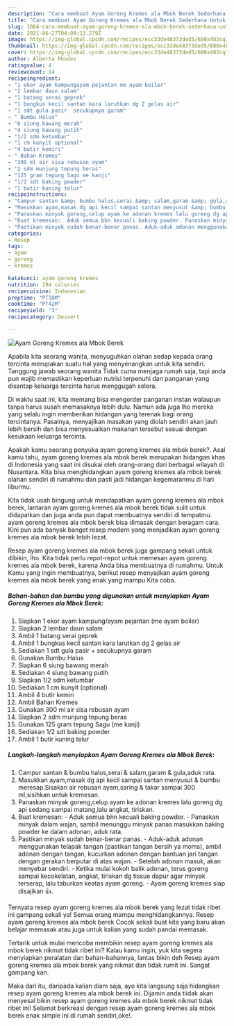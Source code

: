 ```yaml
---
description: "Cara membuat Ayam Goreng Kremes ala Mbok Berek Sederhana Untuk Jualan"
title: "Cara membuat Ayam Goreng Kremes ala Mbok Berek Sederhana Untuk Jualan"
slug: 1084-cara-membuat-ayam-goreng-kremes-ala-mbok-berek-sederhana-untuk-jualan
date: 2021-06-27T04:04:13.279Z
image: https://img-global.cpcdn.com/recipes/ecc33de48373ded5/680x482cq70/ayam-goreng-kremes-ala-mbok-berek-foto-resep-utama.jpg
thumbnail: https://img-global.cpcdn.com/recipes/ecc33de48373ded5/680x482cq70/ayam-goreng-kremes-ala-mbok-berek-foto-resep-utama.jpg
cover: https://img-global.cpcdn.com/recipes/ecc33de48373ded5/680x482cq70/ayam-goreng-kremes-ala-mbok-berek-foto-resep-utama.jpg
author: Alberta Rhodes
ratingvalue: 4
reviewcount: 14
recipeingredient:
- "1 ekor ayam kampungayam pejantan me ayam boiler"
- "2 lembar daun salam"
- "1 batang serai geprek"
- "1 bungkus kecil santan kara larutkan dg 2 gelas air"
- "1 sdt gula pasir  secukupnya garam"
- " Bumbu Halus"
- "6 siung bawang merah"
- "4 siung bawang putih"
- "1/2 sdm ketumbar"
- "1 cm kunyit optional"
- "4 butir kemiri"
- " Bahan Kremes"
- "300 ml air sisa rebusan ayam"
- "2 sdm munjung tepung beras"
- "125 gram tepung Sagu me kanji"
- "1/2 sdt baking powder"
- "1 butir kuning telur"
recipeinstructions:
- "Campur santan &amp; bumbu halus,serai &amp; salam,garam &amp; gula,aduk rata."
- "Masukkan ayam,masak dg api kecil sampai santan menyusut &amp; bumbu meresap.Sisakan air rebusan ayam,saring &amp; takar sampai 300 ml,sisihkan untuk kremesan."
- "Panaskan minyak goreng,celup ayam ke adonan kremes lalu goreng dg api sedang sampai matang,lalu angkat, tiriskan."
- "Buat kremesan:  Aduk semua bhn kecuali baking powder. Panaskan minyak dalam wajan, sambil menunggu minyak panas masukkan baking powder ke dalam adonan, aduk rata."
- "Pastikan minyak sudah benar-benar panas. Aduk-aduk adonan menggunakan telapak tangan (pastikan tangan bersih ya moms), ambil adonan dengan tangan, kucurkan adonan dengan bantuan jari tangan dengan gerakan berputar di atas wajan. Setelah adonan masuk, akan menyebar sendiri. Ketika mulai kokoh balik adonan, terus goreng sampai kecokelatan, angkat, tiriskan dg tissue dapur agar minyak terserap, lalu taburkan keatas ayam goreng. Ayam goreng kremes siap disajikan 👍."
categories:
- Resep
tags:
- ayam
- goreng
- kremes

katakunci: ayam goreng kremes 
nutrition: 294 calories
recipecuisine: Indonesian
preptime: "PT18M"
cooktime: "PT42M"
recipeyield: "3"
recipecategory: Dessert

---
```



![Ayam Goreng Kremes ala Mbok Berek](https://img-global.cpcdn.com/recipes/ecc33de48373ded5/680x482cq70/ayam-goreng-kremes-ala-mbok-berek-foto-resep-utama.jpg)

Apabila kita seorang wanita, menyuguhkan olahan sedap kepada orang tercinta merupakan suatu hal yang menyenangkan untuk kita sendiri. Tanggung jawab seorang  wanita Tidak cuma menjaga rumah saja, tapi anda pun wajib memastikan keperluan nutrisi terpenuhi dan panganan yang disantap keluarga tercinta harus menggugah selera.

Di waktu  saat ini, kita memang bisa mengorder panganan instan walaupun tanpa harus susah memasaknya lebih dulu. Namun ada juga lho mereka yang selalu ingin memberikan hidangan yang terenak bagi orang tercintanya. Pasalnya, menyajikan masakan yang diolah sendiri akan jauh lebih bersih dan bisa menyesuaikan makanan tersebut sesuai dengan kesukaan keluarga tercinta. 



Apakah kamu seorang penyuka ayam goreng kremes ala mbok berek?. Asal kamu tahu, ayam goreng kremes ala mbok berek merupakan hidangan khas di Indonesia yang saat ini disukai oleh orang-orang dari berbagai wilayah di Nusantara. Kita bisa menghidangkan ayam goreng kremes ala mbok berek olahan sendiri di rumahmu dan pasti jadi hidangan kegemaranmu di hari liburmu.

Kita tidak usah bingung untuk mendapatkan ayam goreng kremes ala mbok berek, lantaran ayam goreng kremes ala mbok berek tidak sulit untuk didapatkan dan juga anda pun dapat membuatnya sendiri di tempatmu. ayam goreng kremes ala mbok berek bisa dimasak dengan beragam cara. Kini pun ada banyak banget resep modern yang menjadikan ayam goreng kremes ala mbok berek lebih lezat.

Resep ayam goreng kremes ala mbok berek juga gampang sekali untuk dibikin, lho. Kita tidak perlu repot-repot untuk memesan ayam goreng kremes ala mbok berek, karena Anda bisa membuatnya di rumahmu. Untuk Kamu yang ingin membuatnya, berikut resep menyajikan ayam goreng kremes ala mbok berek yang enak yang mampu Kita coba.

<!--inarticleads1-->

##### Bahan-bahan dan bumbu yang digunakan untuk menyiapkan Ayam Goreng Kremes ala Mbok Berek:

1. Siapkan 1 ekor ayam kampung/ayam pejantan (me ayam boiler)
1. Siapkan 2 lembar daun salam
1. Ambil 1 batang serai geprek
1. Ambil 1 bungkus kecil santan kara larutkan dg 2 gelas air
1. Sediakan 1 sdt gula pasir + secukupnya garam
1. Gunakan  Bumbu Halus
1. Siapkan 6 siung bawang merah
1. Sediakan 4 siung bawang putih
1. Siapkan 1/2 sdm ketumbar
1. Sediakan 1 cm kunyit (optional)
1. Ambil 4 butir kemiri
1. Ambil  Bahan Kremes
1. Gunakan 300 ml air sisa rebusan ayam
1. Siapkan 2 sdm munjung tepung beras
1. Gunakan 125 gram tepung Sagu (me kanji)
1. Sediakan 1/2 sdt baking powder
1. Ambil 1 butir kuning telur




<!--inarticleads2-->

##### Langkah-langkah menyiapkan Ayam Goreng Kremes ala Mbok Berek:

1. Campur santan &amp; bumbu halus,serai &amp; salam,garam &amp; gula,aduk rata.
1. Masukkan ayam,masak dg api kecil sampai santan menyusut &amp; bumbu meresap.Sisakan air rebusan ayam,saring &amp; takar sampai 300 ml,sisihkan untuk kremesan.
1. Panaskan minyak goreng,celup ayam ke adonan kremes lalu goreng dg api sedang sampai matang,lalu angkat, tiriskan.
1. Buat kremesan:  - Aduk semua bhn kecuali baking powder. - Panaskan minyak dalam wajan, sambil menunggu minyak panas masukkan baking powder ke dalam adonan, aduk rata.
1. Pastikan minyak sudah benar-benar panas. - Aduk-aduk adonan menggunakan telapak tangan (pastikan tangan bersih ya moms), ambil adonan dengan tangan, kucurkan adonan dengan bantuan jari tangan dengan gerakan berputar di atas wajan. - Setelah adonan masuk, akan menyebar sendiri. - Ketika mulai kokoh balik adonan, terus goreng sampai kecokelatan, angkat, tiriskan dg tissue dapur agar minyak terserap, lalu taburkan keatas ayam goreng. - Ayam goreng kremes siap disajikan 👍.




Ternyata resep ayam goreng kremes ala mbok berek yang lezat tidak ribet ini gampang sekali ya! Semua orang mampu menghidangkannya. Resep ayam goreng kremes ala mbok berek Cocok sekali buat kita yang baru akan belajar memasak atau juga untuk kalian yang sudah pandai memasak.

Tertarik untuk mulai mencoba membikin resep ayam goreng kremes ala mbok berek nikmat tidak ribet ini? Kalau kamu ingin, yuk kita segera menyiapkan peralatan dan bahan-bahannya, lantas bikin deh Resep ayam goreng kremes ala mbok berek yang nikmat dan tidak rumit ini. Sangat gampang kan. 

Maka dari itu, daripada kalian diam saja, ayo kita langsung saja hidangkan resep ayam goreng kremes ala mbok berek ini. Dijamin anda tiidak akan menyesal bikin resep ayam goreng kremes ala mbok berek nikmat tidak ribet ini! Selamat berkreasi dengan resep ayam goreng kremes ala mbok berek enak simple ini di rumah sendiri,oke!.

